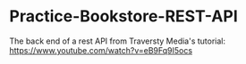 # Practice-Bookstore-REST-API

The back end of a rest API from Traversty Media's tutorial: https://www.youtube.com/watch?v=eB9Fq9I5ocs
